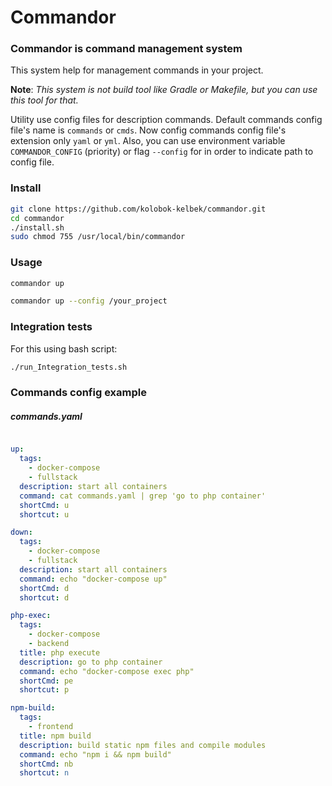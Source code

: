 # Commandor

### Commandor is command management system

This system help for management commands in your project.

**Note**: *This system is not build tool like Gradle or Makefile, but you can use this tool for that.*

Utility use config files for description commands.
Default commands config file's name is `commands` or `cmds`.
Now config commands config file's extension only `yaml` or `yml`. 
Also, you can use environment variable `COMMANDOR_CONFIG` (priority) or flag `--config` for in order to 
indicate path to config file.

### Install

```BASH
git clone https://github.com/kolobok-kelbek/commandor.git
cd commandor
./install.sh
sudo chmod 755 /usr/local/bin/commandor
```

### Usage

```BASH
commandor up
```

```BASH
commandor up --config /your_project
```

### Integration tests

For this using bash script:
```BASH
./run_Integration_tests.sh
```

### Commands config example

##### commands.yaml
```YAML

up:
  tags:
    - docker-compose
    - fullstack
  description: start all containers
  command: cat commands.yaml | grep 'go to php container'
  shortCmd: u
  shortcut: u

down:
  tags:
    - docker-compose
    - fullstack
  description: start all containers
  command: echo "docker-compose up"
  shortCmd: d
  shortcut: d

php-exec:
  tags:
    - docker-compose
    - backend
  title: php execute
  description: go to php container
  command: echo "docker-compose exec php"
  shortCmd: pe
  shortcut: p

npm-build:
  tags:
    - frontend
  title: npm build
  description: build static npm files and compile modules
  command: echo "npm i && npm build"
  shortCmd: nb
  shortcut: n

```